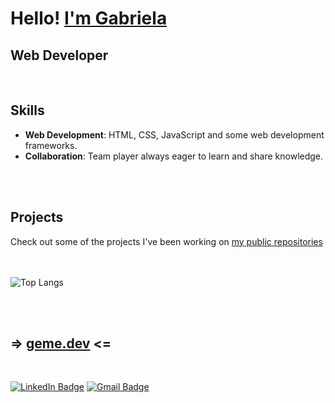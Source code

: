 # Hello! [I'm Gabriela](https://github.com/gabimin)

## Web Developer 
<br>

## Skills 
- **Web Development**: HTML, CSS, JavaScript and some web development frameworks.
- **Collaboration**: Team player always eager to learn and share knowledge.
<br>
<br>

## Projects
Check out some of the projects I've been working on [my public repositories](https://github.com/gabimin?tab=repositories&q=&type=public&language=&sort=)  
<br>
<br>

<p align="left">
  <img src="https://github-readme-stats.vercel.app/api/top-langs/?username=gabimin&layout=compact&theme=radical" alt="Top Langs" />
</p>
<br>
<br>

## => [geme.dev](https://www.geme.dev) <=
<br>

[![LinkedIn Badge](https://img.shields.io/badge/-LinkedIn-blue?style=social&logo=Linkedin&logoColor=blue&link=https://www.linkedin.com/in/gabimin/)](https://www.linkedin.com/in/gabimin/)
[![Gmail Badge](https://img.shields.io/badge/-gm@geme.dev-c14438?style=social&logo=Gmail&logoColor=red&link=mailto:gm@geme.dev)](mailto:gm@geme.dev)